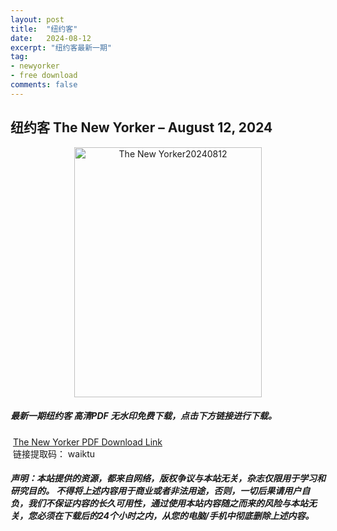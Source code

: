 ```yaml
---
layout: post
title:  "纽约客"
date:   2024-08-12
excerpt: "纽约客最新一期"
tag:
- newyorker 
- free download
comments: false
---
```


## 纽约客 The New Yorker – August 12, 2024

<div align="center">
<img src="https://i.postimg.cc/KzxN2YyP/The-New-Yorker-August-12-2024-00.png" alt="The New Yorker20240812" border="0" width = 300 height = 400 /> 
</div>


 <h5>最新一期纽约客 高清PDF 无水印免费下载，点击下方链接进行下载。 </h5>
 
  <a href="https://wwk.lanzout.com/irDZA26rlxvg">The New Yorker PDF Download Link</a>  
  <br/>
  链接提取码： waiktu
 
##### 声明：本站提供的资源，都来自网络，版权争议与本站无关，杂志仅限用于学习和研究目的。 不得将上述内容用于商业或者非法用途，否则，一切后果请用户自负，我们不保证内容的长久可用性，通过使用本站内容随之而来的风险与本站无关，您必须在下载后的24个小时之内，从您的电脑/手机中彻底删除上述内容。
